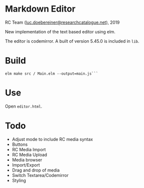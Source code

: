 # Markdown Editor

RC Team (luc.doebereiner@researchcatalogue.net), 2019

New implementation of the text based editor using elm.

The editor is codemirror. A built of version 5.45.0 is included in `lib`.

# Build

```
elm make src / Main.elm --output=main.js```
```


# Use

Open `editor.html`.


# Todo

- Adjust mode to include RC media syntax
- Buttons
- RC Media Import
- RC Media Upload
- Media browser
- Import/Export
- Drag and drop of media
- Switch Textarea/Codemirror
- Styling
